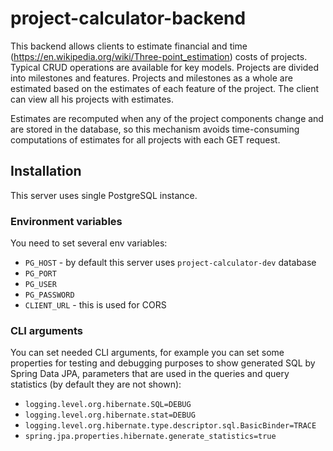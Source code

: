 # project-calculator-backend

This backend allows clients to estimate financial and time
(https://en.wikipedia.org/wiki/Three-point_estimation) costs of projects.
Typical CRUD operations are available for key models. Projects are divided
into milestones and features. Projects and milestones as a whole are estimated
based on the estimates of each feature of the project. The client can view
all his projects with estimates.

Estimates are recomputed when any of the project components change and are
stored in the database, so this mechanism avoids time-consuming computations
of estimates for all projects with each GET request.

## Installation

This server uses single PostgreSQL instance.

### Environment variables

You need to set several env variables:
- `PG_HOST` - by default this server uses `project-calculator-dev` database
- `PG_PORT`
- `PG_USER`
- `PG_PASSWORD`
- `CLIENT_URL` - this is used for CORS

### CLI arguments

You can set needed CLI arguments, for example you can set some
properties for testing and debugging purposes to show generated SQL by
Spring Data JPA, parameters that are used in the queries and query statistics
(by default they are not shown):

- `logging.level.org.hibernate.SQL=DEBUG`
- `logging.level.org.hibernate.stat=DEBUG`
- `logging.level.org.hibernate.type.descriptor.sql.BasicBinder=TRACE`
- `spring.jpa.properties.hibernate.generate_statistics=true`

